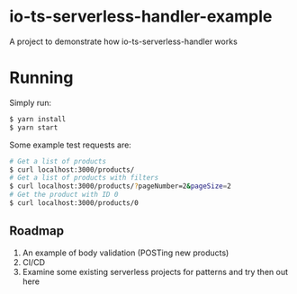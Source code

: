 # io-ts-serverless-handler-example
A project to demonstrate how io-ts-serverless-handler works

# Running

Simply run:

```bash
$ yarn install
$ yarn start
```

Some example test requests are:

```bash
# Get a list of products
$ curl localhost:3000/products/
# Get a list of products with filters
$ curl localhost:3000/products/?pageNumber=2&pageSize=2
# Get the product with ID 0
$ curl localhost:3000/products/0
```

## Roadmap

1. An example of body validation (POSTing new products)
2. CI/CD
3. Examine some existing serverless projects for patterns and try then out here
